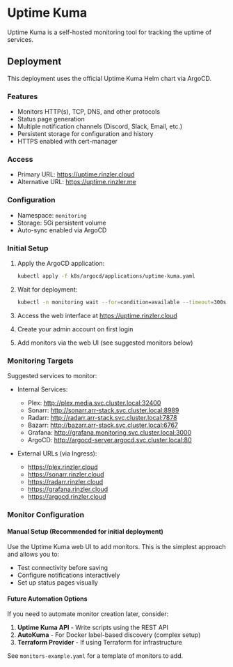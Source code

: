 # Uptime Kuma

Uptime Kuma is a self-hosted monitoring tool for tracking the uptime of services.

## Deployment

This deployment uses the official Uptime Kuma Helm chart via ArgoCD.

### Features
- Monitors HTTP(s), TCP, DNS, and other protocols
- Status page generation
- Multiple notification channels (Discord, Slack, Email, etc.)
- Persistent storage for configuration and history
- HTTPS enabled with cert-manager

### Access
- Primary URL: https://uptime.rinzler.cloud
- Alternative URL: https://uptime.rinzler.me

### Configuration
- Namespace: `monitoring`
- Storage: 5Gi persistent volume
- Auto-sync enabled via ArgoCD

### Initial Setup
1. Apply the ArgoCD application:
   ```bash
   kubectl apply -f k8s/argocd/applications/uptime-kuma.yaml
   ```

2. Wait for deployment:
   ```bash
   kubectl -n monitoring wait --for=condition=available --timeout=300s deployment/uptime-kuma
   ```

3. Access the web interface at https://uptime.rinzler.cloud
4. Create your admin account on first login
5. Add monitors via the web UI (see suggested monitors below)

### Monitoring Targets
Suggested services to monitor:
- Internal Services:
  - Plex: http://plex.media.svc.cluster.local:32400
  - Sonarr: http://sonarr.arr-stack.svc.cluster.local:8989
  - Radarr: http://radarr.arr-stack.svc.cluster.local:7878
  - Bazarr: http://bazarr.arr-stack.svc.cluster.local:6767
  - Grafana: http://grafana.monitoring.svc.cluster.local:3000
  - ArgoCD: http://argocd-server.argocd.svc.cluster.local:80
  
- External URLs (via Ingress):
  - https://plex.rinzler.cloud
  - https://sonarr.rinzler.cloud
  - https://radarr.rinzler.cloud
  - https://grafana.rinzler.cloud
  - https://argocd.rinzler.cloud

### Monitor Configuration

#### Manual Setup (Recommended for initial deployment)
Use the Uptime Kuma web UI to add monitors. This is the simplest approach and allows you to:
- Test connectivity before saving
- Configure notifications interactively
- Set up status pages visually

#### Future Automation Options
If you need to automate monitor creation later, consider:

1. **Uptime Kuma API** - Write scripts using the REST API
2. **AutoKuma** - For Docker label-based discovery (complex setup)
3. **Terraform Provider** - If using Terraform for infrastructure

See `monitors-example.yaml` for a template of monitors to add.